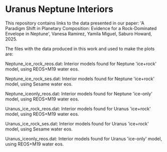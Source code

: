 # Uranus Neptune Interiors

This repository contains links to the data presented in our paper: 'A Paradigm Shift in Planetary Composition: Evidence for a Rock-Dominated Envelope in Neptune', Vanesa Ramirez, Yamila Miguel, Saburo Howard, 2025.

The files with the data produced in this work and used to make the plots are:

Neptune_ice_rock_reos.dat: Interior models found for Neptune 'ice+rock' model, using REOS+M19 water eos.

Neptune_ice_rock_ses.dat: Interior models found for Neptune 'ice+rock' model, using Sesame water eos.

Neptune_iceonly_reos.dat: Interior models found for Neptune 'ice-only' model, using REOS+M19 water eos.

Uranus_ice_rock_reos.dat: Interior models found for Uranus 'ice+rock' model, using REOS+M19 water eos.

Uranus_ice_rock_ses.dat: Interior models found for Uranus 'ice+rock' model, using Sesame water eos.

Uranus_iceonly_reos.dat: Interior models found for Uranus 'ice-only' model, using REOS+M19 water eos.
